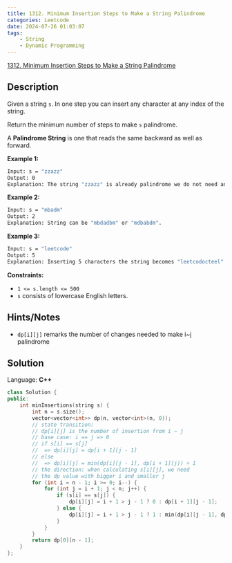 ```yaml
---
title: 1312. Minimum Insertion Steps to Make a String Palindrome
categories: Leetcode
date: 2024-07-26 01:03:07
tags:
    - String
    - Dynamic Programming
---
```


[1312. Minimum Insertion Steps to Make a String Palindrome](https://leetcode.com/problems/minimum-insertion-steps-to-make-a-string-palindrome/description/)

## Description

Given a string `s`. In one step you can insert any character at any index of the string.

Return the minimum number of steps to make `s` palindrome.

A <b>Palindrome String</b> is one that reads the same backward as well as forward.

**Example 1:**

```bash
Input: s = "zzazz"
Output: 0
Explanation: The string "zzazz" is already palindrome we do not need any insertions.
```

**Example 2:**

```bash
Input: s = "mbadm"
Output: 2
Explanation: String can be "mbdadbm" or "mdbabdm".
```

**Example 3:**

```bash
Input: s = "leetcode"
Output: 5
Explanation: Inserting 5 characters the string becomes "leetcodocteel".
```

**Constraints:**

- `1 <= s.length <= 500`
- `s` consists of lowercase English letters.

## Hints/Notes

- `dp[i][j]` remarks the number of changes needed to make i~j palindrome

## Solution

Language: **C++**

```C++
class Solution {
public:
    int minInsertions(string s) {
        int n = s.size();
        vector<vector<int>> dp(n, vector<int>(n, 0));
        // state transition:
        // dp[i][j] is the number of insertion from i ~ j
        // base case: i == j => 0
        // if s[i] == s[j]
        //  => dp[i][j] = dp[i + 1][j - 1]
        // else
        //  => dp[i][j] = min(dp[i][j - 1], dp[i + 1][j]) + 1
        // the direction: when calculating s[i][j], we need
        // the dp value with bigger i and smaller j
        for (int i = n - 1; i >= 0; i--) {
            for (int j = i + 1; j < n; j++) {
                if (s[i] == s[j]) {
                    dp[i][j] = i + 1 > j - 1 ? 0 : dp[i + 1][j - 1];
                } else {
                    dp[i][j] = i + 1 > j - 1 ? 1 : min(dp[i][j - 1], dp[i + 1][j]) + 1;
                }
            }
        }
        return dp[0][n - 1];
    }
};
```
